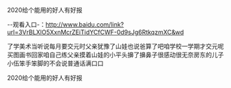 2020给个能用的好人有好报

--观看入口-：http://www.baidu.com/link?url=3VrBLXlO5XxnMcrZEiTidYCfCWF-0d9sJg6RtkqzmXC&wd

了学美术当听说每月要交元时父亲犹豫了山娃也说爸算了吧咱学校一学期才交元呢买图画书回家咱自己练父亲摸着山娃的小平头擤了擤鼻子很感动很无奈房东的儿子小伍笨手笨脚的不会说普通话满口口






2020给个能用的好人有好报
